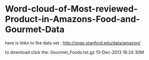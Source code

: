 # Word-cloud-of-Most-reviewed-Product-in-Amazons-Food-and-Gourmet-Data


here is linkn to the data set : 
http://snap.stanford.edu/data/amazon/


to download click the:   Gourmet_Foods.txt.gz	13-Dec-2013 16:24	30M	 